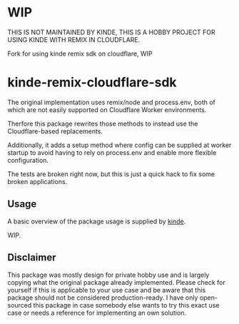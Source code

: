 # WIP
THIS IS NOT MAINTAINED BY KINDE, THIS IS A HOBBY PROJECT FOR USING KINDE WITH REMIX IN CLOUDFLARE.

Fork for using kinde remix sdk on cloudflare, WIP

# kinde-remix-cloudflare-sdk

The original implementation uses remix/node and process.env, both of which are not easily supported on Cloudflare Worker environments.

Therfore this package rewrites those methods to instead use the Cloudflare-based replacements.

Additionally, it adds a setup method where config can be supplied at worker startup to avoid having to rely on process.env and enable more flexible configuration.

The tests are broken right now, but this is just a quick hack to fix some broken applications.

## Usage

A basic overview of the package usage is supplied by [kinde](https://kinde.notion.site/Remix-SDK-Docs-eeba8882b6254b7b9db20a62a927cc29).

WIP.

## Disclaimer

This package was mostly design for private hobby use and is largely copying what the original package already implemented. Please check for yourself if this is applicable to your use case and be aware that this package should not be considered production-ready. I have only open-sourced this package in case somebody else wants to try this exact use case or needs a reference for implementing an own solution.
